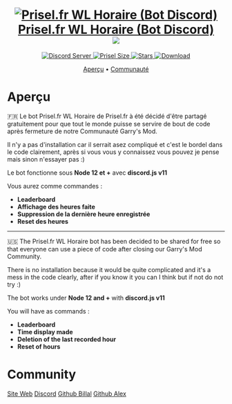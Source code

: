 <h1 align="center">
  <br>
  <a href="https://github.com/Yaguxxx"><img src="https://steamuserimages-a.akamaihd.net/ugc/945086959068650569/BF46D4334A531975826BC5B213353C505EA540E2/?imw=5000&imh=5000&ima=fit&impolicy=Letterbox&imcolor=%23000000&letterbox=false" alt="Prisel.fr WL Horaire (Bot Discord)"</a>
  <br>
  Prisel.fr WL Horaire (Bot Discord)
    <br>
    <img src="https://i.imgur.com/FXAnDhN.png">
  <br>
</h1>

<p align="center">
  <a href="https://discord.gg/VkhehDR">
    <img src="https://discordapp.com/api/guilds/500591727225208881/widget.png?style=shield" alt="Discord Server">
  </a>
  <a href="#">
     <img alt="Prisel Size" src="https://img.shields.io/github/languages/code-size/Yaguxxx/Prisel.fr-Bot-WL-Horaire?style=for-the-badge">
  </a>
  <a href="#">
    <img alt="Stars" src="https://img.shields.io/github/stars/Yaguxxx/Prisel.fr-Bot-WL-Horaire?style=for-the-badge">
  </a>
   <a href="#">
    <img alt="Download" src="https://img.shields.io/github/downloads/Yaguxxx/Prisel.fr-Bot-WL-Horaire/total?style=for-the-badge">
  </a>
</p>

<p align="center">
  <a href="#aperçu">Aperçu</a>
  •
  <a href="#community">Communauté</a>
</p>

# Aperçu
🇫🇷
Le bot Prisel.fr WL Horaire de Prisel.fr à été décidé d'être partagé gratuitement pour que tout le monde puisse se servire de bout de code après fermeture de notre Communauté Garry's Mod.

Il n'y a pas d'installation car il serrait asez compliqué et c'est le bordel dans le code clairement, après si vous vous y connaissez vous pouvez je pense mais sinon n'essayer pas :)

Le bot fonctionne sous **Node 12 et +** avec **discord.js v11**
  
Vous aurez comme commandes :
  - **Leaderboard**
  - **Affichage des heures faite**
  - **Suppression de la dernière heure enregistrée**
  - **Reset des heures**
<hr>
🇺🇸
The Prisel.fr WL Horaire bot has been decided to be shared for free so that everyone can use a piece of code after closing our Garry's Mod Community.

There is no installation because it would be quite complicated and it's a mess in the code clearly, after if you know it you can I think but if not do not try :)

The bot works under **Node 12 and +** with **discord.js v11**
  
You will have as commands :
  - **Leaderboard**
  - **Time display made**
  - **Deletion of the last recorded hour**
  - **Reset of hours**

# Community

[Site Web](https://prisel.fr)
[Discord](https://discord.gg/VkhehDR)
[Github Billal](https://github.com/frenchneo)
[Github Alex](https://github.com/Yaguxxx)
